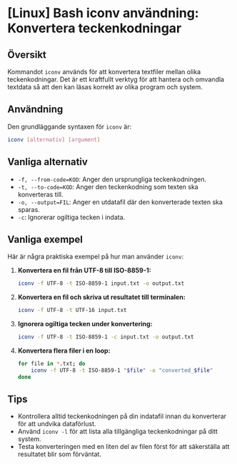 # [Linux] Bash iconv användning: Konvertera teckenkodningar

## Översikt
Kommandot `iconv` används för att konvertera textfiler mellan olika teckenkodningar. Det är ett kraftfullt verktyg för att hantera och omvandla textdata så att den kan läsas korrekt av olika program och system.

## Användning
Den grundläggande syntaxen för `iconv` är:

```bash
iconv [alternativ] [argument]
```

## Vanliga alternativ
- `-f, --from-code=KOD`: Anger den ursprungliga teckenkodningen.
- `-t, --to-code=KOD`: Anger den teckenkodning som texten ska konverteras till.
- `-o, --output=FIL`: Anger en utdatafil där den konverterade texten ska sparas.
- `-c`: Ignorerar ogiltiga tecken i indata.

## Vanliga exempel
Här är några praktiska exempel på hur man använder `iconv`:

1. **Konvertera en fil från UTF-8 till ISO-8859-1:**

   ```bash
   iconv -f UTF-8 -t ISO-8859-1 input.txt -o output.txt
   ```

2. **Konvertera en fil och skriva ut resultatet till terminalen:**

   ```bash
   iconv -f UTF-8 -t UTF-16 input.txt
   ```

3. **Ignorera ogiltiga tecken under konvertering:**

   ```bash
   iconv -f UTF-8 -t ISO-8859-1 -c input.txt -o output.txt
   ```

4. **Konvertera flera filer i en loop:**

   ```bash
   for file in *.txt; do
       iconv -f UTF-8 -t ISO-8859-1 "$file" -o "converted_$file"
   done
   ```

## Tips
- Kontrollera alltid teckenkodningen på din indatafil innan du konverterar för att undvika dataförlust.
- Använd `iconv -l` för att lista alla tillgängliga teckenkodningar på ditt system.
- Testa konverteringen med en liten del av filen först för att säkerställa att resultatet blir som förväntat.